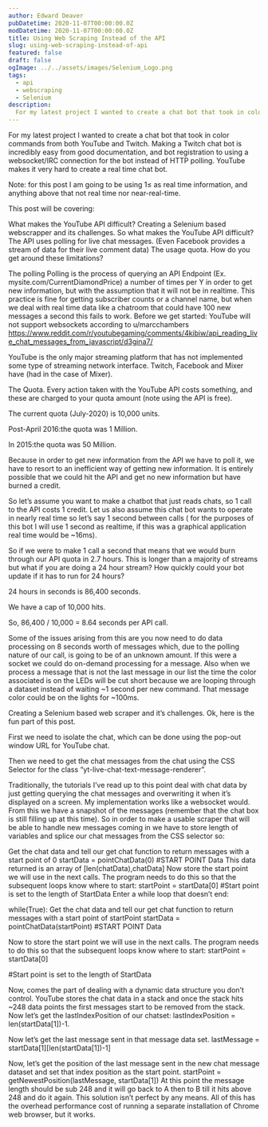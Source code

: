 ```yaml
---
author: Edward Deaver
pubDatetime: 2020-11-07T00:00:00.0Z
modDatetime: 2020-11-07T00:00:00.0Z
title: Using Web Scraping Instead of the API
slug: using-web-scraping-instead-of-api
featured: false
draft: false
ogImage: ../../assets/images/Selenium_Logo.png
tags:
  - api
  - webscraping
  - Selenium
description:
  For my latest project I wanted to create a chat bot that took in color commands from both YouTube and Twitch. Making a Twitch chat bot is incredibly easy from good documentation, and bot registration to using a websocket/IRC connection for the bot instead of HTTP polling. YouTube makes it very hard to create a real time chat bot.
---
```



For my latest project I wanted to create a chat bot that took in color commands from both YouTube and Twitch. Making a Twitch chat bot is incredibly easy from good documentation, and bot registration to using a websocket/IRC connection for the bot instead of HTTP polling. YouTube makes it very hard to create a real time chat bot.

Note: for this post I am going to be using 1≤ as real time information, and anything above that not real time nor near-real-time.

This post will be covering:

What makes the YouTube API difficult? Creating a Selenium based webscrapper and its challenges. So what makes the YouTube API difficult? The API uses polling for live chat messages. (Even Facebook provides a stream of data for their live comment data) The usage quota. How do you get around these limitations?

The polling Polling is the process of querying an API Endpoint (Ex. mysite.com/CurrentDiamondPrice) a number of times per Y in order to get new information, but with the assumption that it will not be in realtime. This practice is fine for getting subscriber counts or a channel name, but when we deal with real time data like a chatroom that could have 100 new messages a second this fails to work.
Before we get started: YouTube will not support websockets according to u/marcchambers https://www.reddit.com/r/youtubegaming/comments/4kibiw/api_reading_live_chat_messages_from_javascript/d3gina7/

YouTube is the only major streaming platform that has not implemented some type of streaming network interface. Twitch, Facebook and Mixer have (had in the case of Mixer).

The Quota. Every action taken with the YouTube API costs something, and these are charged to your quota amount (note using the API is free).

The current quota (July-2020) is 10,000 units.

Post-April 2016:the quota was 1 Million.

In 2015:the quota was 50 Million.

Because in order to get new information from the API we have to poll it, we have to resort to an inefficient way of getting new information. It is entirely possible that we could hit the API and get no new information but have burned a credit.

So let’s assume you want to make a chatbot that just reads chats, so 1 call to the API costs 1 credit. Let us also assume this chat bot wants to operate in nearly real time so let’s say 1 second between calls ( for the purposes of this bot I will use 1 second as realtime, if this was a graphical application real time would be ~16ms).

So if we were to make 1 call a second that means that we would burn through our API quota in 2.7 hours. This is longer than a majority of streams but what if you are doing a 24 hour stream? How quickly could your bot update if it has to run for 24 hours?

24 hours in seconds is 86,400 seconds.

We have a cap of 10,000 hits.

So, 86,400 / 10,000 = 8.64 seconds per API call.

Some of the issues arising from this are you now need to do data processing on 8 seconds worth of messages which, due to the polling nature of our call, is going to be of an unknown amount. If this were a socket we could do on-demand processing for a message. Also when we process a message that is not the last message in our list the time the color associated is on the LEDs will be cut short because we are looping through a dataset instead of waiting ~1 second per new command. That message color could be on the lights for ~100ms.

Creating a Selenium based web scraper and it’s challenges. Ok, here is the fun part of this post.

First we need to isolate the chat, which can be done using the pop-out window URL for YouTube chat.

Then we need to get the chat messages from the chat using the CSS Selector for the class “yt-live-chat-text-message-renderer”.

Traditionally, the tutorials I’ve read up to this point deal with chat data by just getting querying the chat messages and overwriting it when it’s displayed on a screen. My implementation works like a websocket would. From this we have a snapshot of the messages (remember that the chat box is still filling up at this time). So in order to make a usable scraper that will be able to handle new messages coming in we have to store length of variables and splice our chat messages from the CSS selector so:

Get the chat data and tell our get chat function to return messages with a start point of 0 startData = pointChatData(0) #START POINT Data This data returned is an array of [len(chatData),chatData] Now store the start point we will use in the next calls. The program needs to do this so that the subsequent loops know where to start: startPoint = startData[0] #Start point is set to the length of StartData Enter a while loop that doesn’t end: 

while(True): 
Get the chat data and tell our get chat function to return messages with a start point of startPoint startData = pointChatData(startPoint) #START POINT Data 

Now to store the start point we will use in the next calls. The program needs to do this so that the subsequent loops know where to start: startPoint = startData[0] 

#Start point is set to the length of StartData

Now, comes the part of dealing with a dynamic data structure you don’t control. YouTube stores the chat data in a stack and once the stack hits ~248 data points the first messages start to be removed from the stack. Now let’s get the lastIndexPosition of our chatset: lastIndexPosition = len(startData[1])-1.

Now let’s get the last message sent in that message data set. lastMessage = startData[1][len(startData[1])-1] 

Now, let’s get the position of the last message sent in the new chat message dataset and set that index position as the start point. startPoint = getNewestPosition(lastMessage, startData[1]) At this point the message length should be sub 248 and it will go back to A then to B till it hits above 248 and do it again. This solution isn’t perfect by any means. All of this has the overhead performance cost of running a separate installation of Chrome web browser, but it works.
